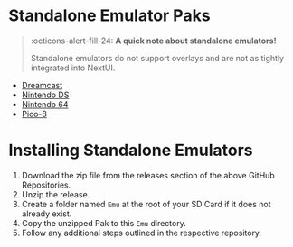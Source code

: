 # Standalone Emulator Paks

> :octicons-alert-fill-24: **A quick note about standalone emulators!**
>
> Standalone emulators do not support overlays and are not as tightly integrated into NextUI.

- [Dreamcast](https://github.com/josegonzalez/minui-dreamcast-pak)
- [Nintendo DS](https://github.com/josegonzalez/minui-nintendo-ds-pak)
- [Nintendo 64](https://github.com/josegonzalez/minui-n64-pak)
- [Pico-8](https://github.com/josegonzalez/minui-pico-8-pak)

# Installing Standalone Emulators

1. Download the zip file from the releases section of the above GitHub Repositories.
2. Unzip the release.
3. Create a folder named `Emu` at the root of your SD Card if it does not already exist.
4. Copy the unzipped Pak to this `Emu` directory.
5. Follow any additional steps outlined in the respective repository.